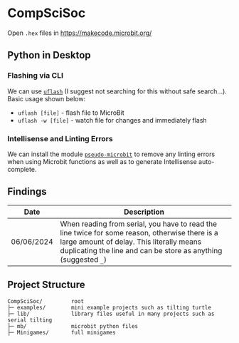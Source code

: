 # CompSciSoc

Open `.hex` files in https://makecode.microbit.org/

## Python in Desktop
### Flashing via CLI
We can use [`uflash`](https://github.com/ntoll/uflash) (I suggest not searching for this without safe search...). Basic usage shown below:

- `uflash [file]` - flash file to MicroBit
- `uflash -w [file]` - watch file for changes and immediately flash

### Intellisense and Linting Errors
We can install the module [`pseudo-microbit`](https://pypi.org/project/pseudo-microbit/) to remove any linting errors when using Microbit functions as well as to generate Intellisense auto-complete.

## Findings
| Date | Description |
| ---- | ----------- |
| 06/06/2024 | When reading from serial, you have to read the line twice for some reason, otherwise there is a large amount of delay. This literally means duplicating the line and can be store as anything (suggested `_`)

## Project Structure
```
CompSciSoc/         root
├─ examples/        mini example projects such as tilting turtle
├─ lib/             library files useful in many projects such as serial tilting
├─ mb/              microbit python files
├─ Minigames/       full minigames
```